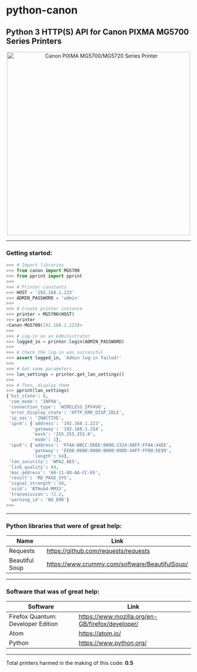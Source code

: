 # python-canon

## Python 3 HTTP(S) API for Canon PIXMA MG5700 Series Printers

<p align="center">
    <img src="https://www.canon.co.nz/-/media/images/canon/products/pixma-mg5760/pixma-mg5760-product.ashx" alt="Canon PIXMA MG5700/MG5720 Series Printer" width="500px">
</p>

-----------------------------------

### Getting started:

```python
>>> # Import libraries
>>> from canon import MG5700
>>> from pprint import pprint
>>> 
>>> # Printer constants
>>> HOST = '192.168.1.223'
>>> ADMIN_PASSWORD = 'admin'
>>> 
>>> # Create printer instance
>>> printer = MG5700(HOST)
>>> printer
<Canon-MG5700(192.168.1.223)>
>>> 
>>> # Log-in as an Administrator
>>> logged_in = printer.login(ADMIN_PASSWORD)
>>> 
>>> # Check the log-in was successful
>>> assert logged_in, 'Admin log-in failed!'
>>> 
>>> # Get some parameters
>>> lan_settings = printer.get_lan_settings()
>>> 
>>> # Then, display them
>>> pprint(lan_settings)
{'bst_state': 0,
 'com_mode': 'INFRA',
 'connection_type': 'WIRELESS_IPV4V6',
 'error_display_state': 'HTTP_ERR_DISP_IDLE',
 'ip_sec': 'INACTIVE',
 'ipv4': {'address': '192.168.1.223',
          'gateway': '192.168.1.254',
          'mask': '255.255.255.0',
          'mode': 1},
 'ipv6': {'address': 'FFAA:BBCC:DDEE:0000:1324:88FF:FFAA:44EE',
          'gateway': 'EE88:0000:0000:0000:99DD:44FF:FF00:EE99',
          'length': 64},
 'lan_security': 'WPA2_AES',
 'link_quality': 84,
 'mac_address': '66-11-88-AA-CC-EE',
 'result': 'RD_PAGE_SYS',
 'signal_strength': 68,
 'ssid': 'BTHub4-MM33',
 'transmission': 72.2,
 'warning_id': 'NO_ERR'}
>>> 
```

-----------------------------------

### Python libraries that were of great help:

Name | Link
---- | ----
Requests | https://github.com/requests/requests
Beautiful Soup | https://www.crummy.com/software/BeautifulSoup/

-----------------------------------

### Software that was of great help:

Software | Link
-------- | ----
Firefox Quantum: Developer Edition | https://www.mozilla.org/en-GB/firefox/developer/
Atom | https://atom.io/
Python | https://www.python.org/

-----------------------------------

Total printers harmed in the making of this code: **0.5**
